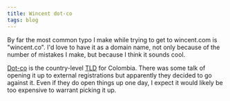 ```yaml
---
title: Wincent dot-co
tags: blog
---
```


By far the most common typo I make while trying to get to wincent.com is "wincent.co". I'd love to have it as a domain name, not only because of the number of mistakes I make, but because I think it sounds cool.

[Dot-co](http://en.wikipedia.org/wiki/.co) is the country-level [TLD](http://en.wikipedia.org/wiki/Top-level_domain) for Colombia. There was some talk of opening it up to external registrations but apparently they decided to go against it. Even if they do open things up one day, I expect it would likely be too expensive to warrant picking it up.

